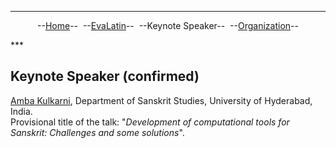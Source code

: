 ***
<p style="text-align: center;">--<a href="index">Home</a>--&nbsp;&nbsp;--<a href="EvaLatin">EvaLatin</a>--&nbsp;&nbsp;--Keynote Speaker--&nbsp;&nbsp;--<a href="organization">Organization</a>--</p>
***

## Keynote Speaker (confirmed)

[Amba Kulkarni](http://sanskrit.uohyd.ac.in/faculty/amba/), Department of Sanskrit Studies, University of Hyderabad, India.  
Provisional title of the talk: "*Development of computational tools for Sanskrit: Challenges and some solutions*". 
